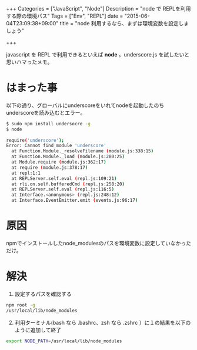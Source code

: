 +++
Categories = ["JavaScript", "Node"]
Description = "node で REPLを利用する際の環境パス"
Tags = ["Env", "REPL"]
date = "2015-06-04T23:09:38+09:00"
title = "node 利用するなら、まずは環境変数を設定しましょう"

+++


javascript を REPL で利用できるといえば **node** 。underscore.js を試したいと思いハマったメモ。

# はまった事

以下の通り、グローバルにunderscoreをいれてnodeを起動したのちunderscoreを読み込むとエラー。

~~~bash
$ sudo npm install undersocre -g
$ node 
    
require('underscore'); 
Error: Cannot find module 'underscore'
  at Function.Module._resolveFilename (module.js:338:15)
  at Function.Module._load (module.js:280:25)
  at Module.require (module.js:362:17)
  at require (module.js:378:17)
  at repl:1:1
  at REPLServer.self.eval (repl.js:109:21)
  at rli.on.self.bufferedCmd (repl.js:258:20)
  at REPLServer.self.eval (repl.js:116:5)
  at Interface.<anonymous> (repl.js:248:12)
  at Interface.EventEmitter.emit (events.js:96:17)
~~~

# 原因

npmでインストールしたnode\_modulesのパスを環境変数に設定していなかっただけ。

# 解決

1.  設定するパスを確認する

~~~bash
npm root -g
/usr/local/lib/node_modules
~~~

2.  利用ターミナル(bash なら .bashrc、zsh なら .zshrc ）に１の結果を以下のように追加して終了

~~~bash
export NODE_PATH=/usr/local/lib/node_modules
~~~
